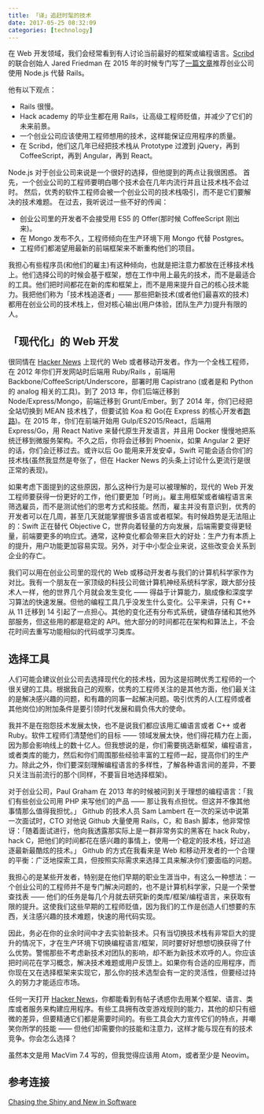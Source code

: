 ```yaml
---
title: 「译」追赶时髦的技术
date: 2017-05-25 08:32:09
categories: [technology]
---
```


在 Web 开发领域，我们会经常看到有人讨论当前最好的框架或编程语言。[Scribd](https://www.scribd.com/) 的联合创始人 Jared Friedman 在 2015 年的时候专门写了[一篇文章](http://blog.jaredfriedman.com/2015/09/15/why-i-wouldnt-use-rails-for-a-new-company/)推荐创业公司使用 Node.js 代替 Rails。

他有以下观点：
- Rails 很慢。
- Hack academy 的毕业生都在用 Rails，让高级工程师贬值，并减少了它们的未来前景。
- 一个创业公司应该使用工程师想用的技术，这样能保证应用程序的质量。
- 在 Scribd，他们这几年已经把技术栈从 Prototype 过渡到 jQuery，再到 CoffeeScript，再到 Angular，再到 React。

Node.js 对于创业公司来说是一个很好的选择，但他提到的两点让我很困惑。
首先，一个创业公司的工程师要明白哪个技术会在几年内流行并且让技术栈不会过时。
然后，优秀的软件工程师会被一个创业公司的技术栈吸引，而不是它们要解决的技术难题。
在过去，我听说过一些不好的传闻：
- 创业公司里的开发者不会接受用 ES5 的 Offer(那时候 CoffeeScript 刚出来)。
- 在 Mongo 发布不久，工程师倾向在生产环境下用 Mongo 代替 Postgres。
- 工程师们都渴望用最新的前端框架来不断重构他们的项目。

我担心有些程序员(和他们的雇主)有这种倾向，也就是把注意力都放在迁移技术栈上。他们选择公司的时候会基于框架，想在工作中用上最先的技术，而不是最适合的工具。他们把时间都花在新的库和框架上，而不是用来提升自己的核心技术能力。我把他们称为「技术栈追逐者」—— 那些把新技术(或者他们最喜欢的技术)都用在创业公司的技术栈上，但对核心输出(用户体验，团队生产力)提升有限的人。


## 「现代化」的 Web 开发

很同情在 [Hacker News](https://news.ycombinator.com/) 上现代的 Web 或者移动开发者。作为一个全栈工程师，在 2012 年你们开发网站时后端用 Ruby/Rails ，前端用 Backbone/CoffeeScript/Underscore，部署时用 Capistrano (或者是和 Python 的 analog 相关的工具)。到了 2013 年，你们后端迁移到 Node/Express/Mongo，前端迁移到 Grunt/Ember。到了 2014 年，你们已经把全站切换到 MEAN 技术栈了，但要试验 Koa 和 Go(在 Express 的核心开发者[跑路](https://medium.com/@tjholowaychuk/farewell-node-js-4ba9e7f3e52b))。在 2015 年，你们在前端开始用 Gulp/ES2015/React，后端用 Express/Go，用 React Native 来替代原生开发语言，并且用 Docker 慢慢地把系统迁移到微服务架构。不久之后，你将会迁移到 Phoenix，如果 Angular 2 更好的话，你们会迁移过去。或许以后 Go 能用来开发安卓，Swift 可能会适合你们的技术栈(虽然我显然是夸张了，但在 Hacker News 的头条上讨论什么更流行是很正常的表现)。

如果考虑下面提到的这些原因，那么这种行为是可以被理解的，现代的 Web 开发工程师要获得一份更好的工作，他们要更加「时尚」。雇主用框架或者编程语言来筛选雇员，而不是测试他们的思考方式和技能。然而，雇主并没有意识到，优秀的开发者可以在几周，甚至几天就能掌握很多语言或者框架。有时候趋势是无法阻止的：Swift 正在替代 Objective C，世界向着轻量的方向发展，后端需要变得更轻量，前端要更多的响应式。通常，这种变化都会带来巨大的好处：生产力有本质上的提升，用户功能更加容易实现。另外，对于中小型企业来说，这些改变会关系到企业的存亡。

我们可以用在创业公司里的现代的 Web 或移动开发者与我们的计算机科学家作为对比。我有一个朋友在一家顶级的科技公司做计算机神经系统科学家，跟大部分技术人一样，他的世界几个月就会发生变化 —— 得益于计算能力，脑成像和深度学习算法的快速发展。但他的编程工具几乎没发生什么变化。公平来讲，只有 C++ 从 11 迁移到 14 引起了一点担心。其他的变化还有分布式系统，键值存储和其他外部服务，但这些用的都是稳定的 API。他大部分的时间都花在架构和算法上，不会花时间去重写功能相似的代码或学习类库。


## 选择工具

人们可能会建议创业公司去选择现代化的技术栈，因为这是招聘优秀工程师的一个很关键的工具。根据我自己的观察，优秀的工程师关注的是其他方面，他们最关注的是解决感兴趣的问题，和有趣的同事一起解决问题。吸引优秀的人(工程师或者其他岗位)的附加条件是要引领时代发展和肩负伟大的使命。

我并不是在抱怨技术发展太快，也不是说我们都应该用汇编语言或者 C++ 或者 Ruby。软件工程师们清楚他们的目标 —— 领域发展太快，他们得花精力在上面，因为那会影响线上的数十亿人。但我想说的是，你们需要挑选新框架，编程语言，或者类库的能力，然后和你们周围那些经验丰富的工程师一起，提高你们的生产力。除此之外，你们要深刻理解编程语言的多样性，了解各种语言间的差异，不要只关注当前流行的那个(同样，不要盲目地选择框架)。

对于创业公司，Paul Graham 在 2013 年的时候被问到关于理想的编程语言：「我们有些创业公司用 PHP 来写他们的产品 —— 那让我有点担忧。但这并不像其他事情那么值得我担忧。」
Github 的技术人员 Sam Lambert 在一次的采访中说第一次面试时，CTO 对他说 Github 大量使用 Rails，C，和 Bash 脚本，他非常惊讶：「随着面试进行，他向我透露那实际上是一群非常务实的黑客在 hack Ruby，hack C，把他们的时间都花在感兴趣的事情上，使用一个稳定的技术栈，好过追逐最新最酷炫的技术。」
Github 的方式在我看来是 Web 和移动开发者的一个合理的平衡：广泛地探索工具，但按照实际需求来选择工具来解决你们要面临的问题。

我担心的是某些开发者，特别是在他们早期的职业生涯当中，有这么一种想法：一个创业公司的工程师并不是专门解决问题的，也不是计算机科学家，只是一个荣誉查找表 —— 他们的任务是每几个月就去研究新的类库/框架/编程语言，来获取有限的提升。这使我们这些早期的工程师贬值，因为我们的工作是创造人们想要的东西，关注感兴趣的技术难题，快速的用代码实现。

因此，务必在你的业余时间中才去实验新技术。只有当切换技术栈有非常巨大的提升的情况下，才在生产环境下切换编程语言/框架，同时要好好想想切换获得了什么优势。警惕那些不考虑新技术对团队的影响，却不断为新技术欢呼的人。你应该把时间花在学习概念，解决技术难题或用户反馈上。如果你有合适的应用程序，而你现在又在选择框架来实现它，那么你的技术选型会有一定的灵活性，但要经过持久的努力才能适应市场。

任何一天打开 [Hacker News](https://news.ycombinator.com/)，你都能看到有帖子诱惑你去用某个框架、语言、类库或者服务来构建应用程序。有些工具拥有改变游戏规则的能力，其他的却只有细微的差异，但要精通它们都是需要时间的。有些工具会大力宣传它们的特点，并嘲笑你所学的技能 —— 但他们却需要你的技能和注意力，这样才能与现在有的技术竞争。你会怎么选择？

虽然本文是用 MacVim 7.4 写的，但我觉得应该用 Atom，或者至少是 Neovim。



## 参考连接
[Chasing the Shiny and New in Software](https://www.nemil.com/musings/shinyandnew.html?utm_source=wanqu.co&utm_campaign=Wanqu+Daily&utm_medium=website)
